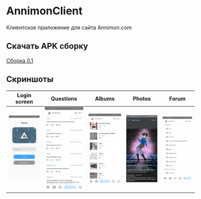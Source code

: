 # AnnimonClient

Клиентское приложение для сайта Annimon.com

## Скачать APK сборку

[Сборка 0.1](debug_bundles/annimonclient-debug-0.1.apk)

## Скриншоты
Login screen               |  Questions                |  Albums                  |  Photos                   |  Forum
:-------------------------:|:-------------------------:|:-------------------------:|:-------------------------:|:-------------------------:
![](screenshots/login.jpg)  |  ![](screenshots/question.jpg)  |  ![](screenshots/album.jpg)  |  ![](screenshots/album-photo.jpg)  |  ![](screenshots/forum.jpg)
